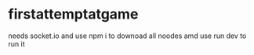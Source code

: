 # firstattemptatgame

needs socket.io and use npm i to downoad all noodes amd use run dev to run it
